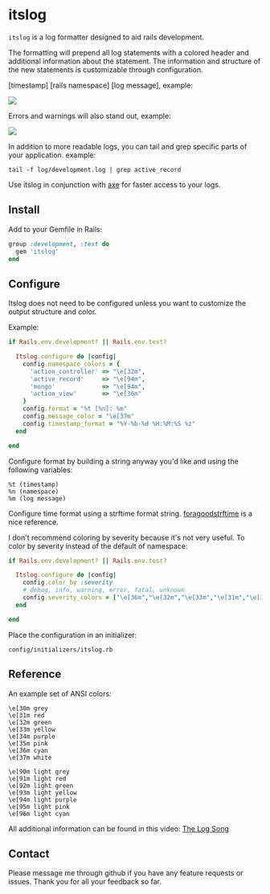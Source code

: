 itslog
======

`itslog` is a log formatter designed to aid rails development.

The formatting will prepend all log statements with a colored header and additional information about the statement. The information and structure of the new statements is customizable through configuration.

[timestamp] [rails namespace] [log message], example:

![](http://cdn.lts.cr/files/bf23b77669a77fb444b6/itslog_example1.jpg)

Errors and warnings will also stand out, example:

![](http://cdn.lts.cr/files/bf23b77669a77fb444b6/itslog_example2.jpg)

In addition to more readable logs, you can tail and grep specific parts of your application. example:

    tail -f log/development.log | grep active_record

Use itslog in conjunction with [axe](http://github.com/johmas/axe) for faster access to your logs.

Install
-------

Add to your Gemfile in Rails:

``` ruby
group :development, :test do
  gem 'itslog'
end
```

Configure
-----------

Itslog does not need to be configured unless you want to customize the output structure and color.

Example:

``` ruby
if Rails.env.development? || Rails.env.test?

  Itslog.configure do |config|
    config.namespace_colors = {
      'action_controller' => "\e[32m",
      'active_record'     => "\e[94m",
      'mongo'             => "\e[94m",
      'action_view'       => "\e[36m"
    }
    config.format = "%t [%n]: %m"
    config.message_color = "\e[37m"
    config.timestamp_format = "%Y-%b-%d %H:%M:%S %z"
  end

end
```

Configure format by building a string anyway you'd like and using the following variables:

    %t (timestamp)
    %n (namespace)
    %m (log message)

Configure time format using a strftime format string. [foragoodstrftime](http://www.foragoodstrftime.com/) is a nice reference.

I don't recommend coloring by severity because it's not very useful. To color by severity instead of the default of namespace:

``` ruby
if Rails.env.development? || Rails.env.test?

  Itslog.configure do |config|
    config.color_by :severity
    # debug, info, warning, error, fatal, unknown
    config.severity_colors = ["\e[36m","\e[32m","\e[33m","\e[31m","\e[31m","\e[37m"]
  end

end
```

Place the configuration in an initializer:

    config/initializers/itslog.rb

Reference
-------------

An example set of ANSI colors:

    \e[30m grey
    \e[31m red
    \e[32m green
    \e[33m yellow
    \e[34m purple
    \e[35m pink
    \e[36m cyan
    \e[37m white

    \e[90m light grey
    \e[91m light red
    \e[92m light green
    \e[93m light yellow
    \e[94m light purple
    \e[95m light pink
    \e[96m light cyan

All additional information can be found in this video: [The Log Song](http://nicktoons.nick.com/videos/clip/stimpys-big-day-log-song-1.html)

Contact
-----------

Please message me through github if you have any feature requests or issues. Thank you for all your feedback so far.
